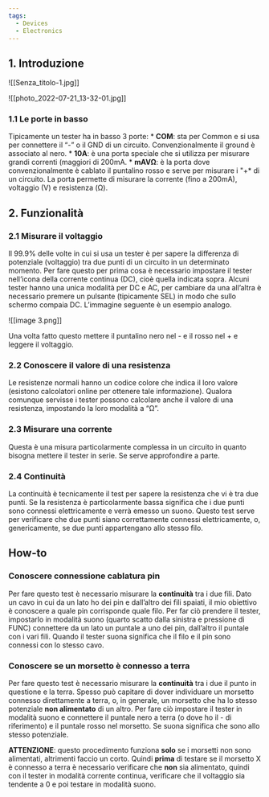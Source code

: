 ```yaml
---
tags:
  - Devices
  - Electronics
---
```



## 1. Introduzione

![[Senza_titolo-1.jpg]]

![[photo_2022-07-21_13-32-01.jpg]]

### 1.1 Le porte in basso

Tipicamente un tester ha in basso 3 porte: * **COM**: sta per Common e si usa per connettere il “-” o il GND di un circuito. Convenzionalmente il ground è associato al nero. * **10A**: è una porta speciale che si utilizza per misurare grandi correnti (maggiori di 200mA. * **mAVΩ**: è la porta dove convenzionalmente è cablato il puntalino rosso e serve per misurare i "+* di un circuito. La porta permette di misurare la corrente (fino a 200mA), voltaggio (V) e resistenza (Ω).

## 2. Funzionalità

### 2.1 Misurare il voltaggio

Il 99.9% delle volte in cui si usa un tester è per sapere la differenza di potenziale (voltaggio) tra due punti di un circuito in un determinato momento. Per fare questo per prima cosa è necessario impostare il tester nell’icona della corrente continua (DC), cioè quella indicata sopra. Alcuni tester hanno una unica modalità per DC e AC, per cambiare da una all’altra è necessario premere un pulsante (tipicamente SEL) in modo che sullo schermo compaia DC. L’immagine seguente è un esempio analogo.

![[image 3.png]]

Una volta fatto questo mettere il puntalino nero nel - e il rosso nel + e leggere il voltaggio.

### 2.2 Conoscere il valore di una resistenza

Le resistenze normali hanno un codice colore che indica il loro valore (esistono calcolatori online per ottenere tale informazione). Qualora comunque servisse i tester possono calcolare anche il valore di una resistenza, impostando la loro modalità a “Ω”.

### 2.3 Misurare una corrente

Questa è una misura particolarmente complessa in un circuito in quanto bisogna mettere il tester in serie. Se serve approfondire a parte.

### 2.4 Continuità

La continuità è tecnicamente il test per sapere la resistenza che vi è tra due punti. Se la resistenza è particolarmente bassa significa che i due punti sono connessi elettricamente e verrà emesso un suono. Questo test serve per verificare che due punti siano correttamente connessi elettricamente, o, genericamente, se due punti appartengano allo stesso filo.

## How-to

### Conoscere connessione cablatura pin

Per fare questo test è necessario misurare la **continuità** tra i due fili. Dato un cavo in cui da un lato ho dei pin e dall’altro dei fili spaiati, il mio obiettivo è conoscere a quale pin corrisponde quale filo. Per far ciò prendere il tester, impostarlo in modalità suono (quarto scatto dalla sinistra e pressione di FUNC) connettere da un lato un puntale a uno dei pin, dall’altro il puntale con i vari fili. Quando il tester suona significa che il filo e il pin sono connessi con lo stesso cavo.

### Conoscere se un morsetto è connesso a terra

Per fare questo test è necessario misurare la **continuità** tra i due il punto in questione e la terra. Spesso può capitare di dover individuare un morsetto connesso direttamente a terra, o, in generale, un morsetto che ha lo stesso potenziale **non alimentato** di un altro. Per fare ciò impostare il tester in modalità suono e connettere il puntale nero a terra (o dove ho il - di riferimento) e il puntale rosso nel morsetto. Se suona significa che sono allo stesso potenziale.

**ATTENZIONE**: questo procedimento funziona **solo** se i morsetti non sono alimentati, altrimenti faccio un corto. Quindi **prima** di testare se il morsetto X è connesso a terra è necessario verificare che **non** sia alimentato, quindi con il tester in modalità corrente continua, verificare che il voltaggio sia tendente a 0 e poi testare in modalità suono.